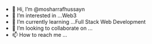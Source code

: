 - 👋 Hi, I’m @mosharrafhussayn
- 👀 I’m interested in ...Web3
- 🌱 I’m currently learning ...Full Stack Web Development
- 💞️ I’m looking to collaborate on ...
- 📫 How to reach me ...

<!---
mosharrafhussayn/mosharrafhussayn is a ✨ special ✨ repository because its `README.md` (this file) appears on your GitHub profile.
You can click the Preview link to take a look at your changes.
--->
